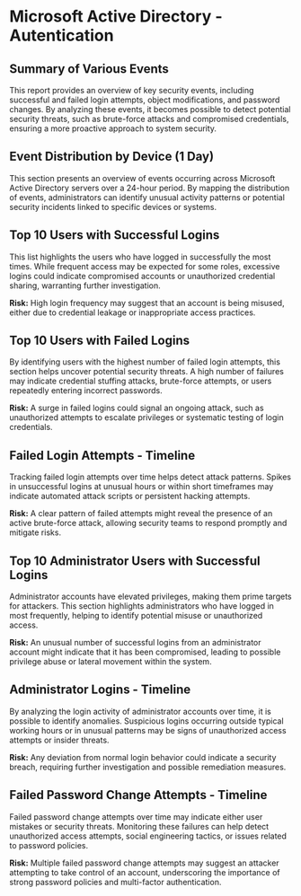 # Microsoft Active Directory - Autentication


## Summary of Various Events  
This report provides an overview of key security events, including successful and failed login attempts, object modifications, and password changes. By analyzing these events, it becomes possible to detect potential security threats, such as brute-force attacks and compromised credentials, ensuring a more proactive approach to system security.  

## Event Distribution by Device (1 Day)  
This section presents an overview of events occurring across Microsoft Active Directory servers over a 24-hour period. By mapping the distribution of events, administrators can identify unusual activity patterns or potential security incidents linked to specific devices or systems.  

## Top 10 Users with Successful Logins  
This list highlights the users who have logged in successfully the most times. While frequent access may be expected for some roles, excessive logins could indicate compromised accounts or unauthorized credential sharing, warranting further investigation.  

**Risk:** High login frequency may suggest that an account is being misused, either due to credential leakage or inappropriate access practices.  

## Top 10 Users with Failed Logins  
By identifying users with the highest number of failed login attempts, this section helps uncover potential security threats. A high number of failures may indicate credential stuffing attacks, brute-force attempts, or users repeatedly entering incorrect passwords.  

**Risk:** A surge in failed logins could signal an ongoing attack, such as unauthorized attempts to escalate privileges or systematic testing of login credentials.  

## Failed Login Attempts - Timeline  
Tracking failed login attempts over time helps detect attack patterns. Spikes in unsuccessful logins at unusual hours or within short timeframes may indicate automated attack scripts or persistent hacking attempts.  

**Risk:** A clear pattern of failed attempts might reveal the presence of an active brute-force attack, allowing security teams to respond promptly and mitigate risks.  

## Top 10 Administrator Users with Successful Logins  
Administrator accounts have elevated privileges, making them prime targets for attackers. This section highlights administrators who have logged in most frequently, helping to identify potential misuse or unauthorized access.  

**Risk:** An unusual number of successful logins from an administrator account might indicate that it has been compromised, leading to possible privilege abuse or lateral movement within the system.  

## Administrator Logins - Timeline  
By analyzing the login activity of administrator accounts over time, it is possible to identify anomalies. Suspicious logins occurring outside typical working hours or in unusual patterns may be signs of unauthorized access attempts or insider threats.  

**Risk:** Any deviation from normal login behavior could indicate a security breach, requiring further investigation and possible remediation measures.  

## Failed Password Change Attempts - Timeline  
Failed password change attempts over time may indicate either user mistakes or security threats. Monitoring these failures can help detect unauthorized access attempts, social engineering tactics, or issues related to password policies.  

**Risk:** Multiple failed password change attempts may suggest an attacker attempting to take control of an account, underscoring the importance of strong password policies and multi-factor authentication.  
